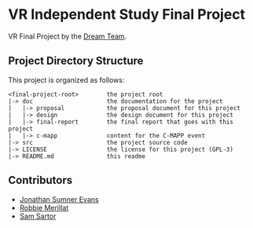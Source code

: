 # VR Independent Study Final Project
VR Final Project by the [Dream Team](https://github.com/CSM-Dream-Team).

## Project Directory Structure
This project is organized as follows:

    <final-project-root>        the project root
    |-> doc                     the documentation for the project
    |   |-> proposal            the proposal document for this project
    |   |-> design              the design document for this project
    |   |-> final-report        the final report that goes with this project
    |   |-> c-mapp              content for the C-MAPP event
    |-> src                     the project source code
    |-> LICENSE                 the license for this project (GPL-3)
    |-> README.md               this readme

## Contributors
- [Jonathan Sumner Evans](https://github.com/sumnerevans)
- [Robbie Merillat](https://github.com/BloodRaine)
- [Sam Sartor](https://github.com/samsartor)

